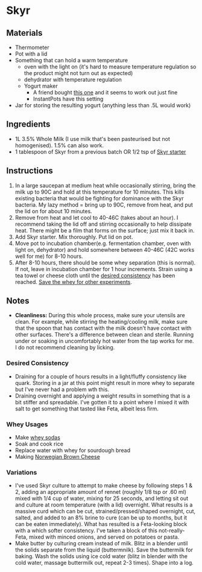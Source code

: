 # Skyr

## Materials

* Thermometer
* Pot with a lid
* Something that can hold a warm temperature
  * oven with the light on (it's hard to measure temperature regulation so the product might not turn out as expected)
  * dehydrator with temperature regulation
  * Yogurt maker
    * A friend bought [this one](https://www.amazon.de/dp/B06Y5XH57F) and it seems to work out just fine
    * InstantPots have this setting
* Jar for storing the resulting yogurt (anything less than .5L would work)

## Ingredients

* 1L 3.5% Whole Milk (I use milk that's been pasteurised but not homogenised). 1.5% can also work.
* 1 tablespoon of Skyr from a previous batch OR 1/2 tsp of [Skyr starter](https://startercultures.eu/product/dairy/yoghurt/yogurt-starters/skyr/)



## Instructions

1. In a large saucepan at medium heat while occasionally stirring, bring the milk up to 90C and hold at this temperature for 10 minutes. This kills existing bacteria that would be fighting for dominance with the Skyr bacteria. My lazy method = bring up to 90C, remove from heat, and put the lid on for about 10 minutes.
2. Remove from heat and let cool to 40-46C (takes about an hour). I recommend taking the lid off and stirring occasionally to help dissipate heat. There might be a film that forms on the surface; just mix it back in. 
3. Add Skyr starter. Mix thoroughly. Put lid on pot.
4. Move pot to incubation chamber(e.g. fermentation chamber, oven with light on, dehydrator) and hold somewhere between 40-46C (42C works well for me) for 8-10 hours.
5. After 8-10 hours, there should be some whey separation (this is normal). If not, leave in incubation chamber for 1 hour increments. Strain using a tea towel or cheese cloth until the [desired consistency](#desired-consistency) has been reached. [Save the whey for other experiments](#whey-usages).



## Notes

* **Cleanliness:** During this whole process, make sure your utensils are clean. For example, while stirring the heating/cooling milk, make sure that the spoon that has contact with the milk doesn't have contact with other surfaces. There's a difference between clean and sterile. Running under or soaking in uncomfortably hot water from the tap works for me. I do not recommend cleaning by licking.

### Desired Consistency

* Draining for a couple of hours results in a light/fluffy consistency like quark. Storing in a jar at this point might result in more whey to separate but I've never had a problem wth this.
* Draining overnight and applying a weight results in something that is a bit stiffer and spreadable. I've gotten it to a point where I mixed it with salt to get something that tasted like Feta, albeit less firm.

### Whey Usages

* Make [whey sodas](https://nourishedkitchen.com/fermented-probiotic-lemonade-soda/)
* Soak and cook rice
* Replace water with whey for sourdough bread
* Making [Norwegian Brown Cheese](https://en.wikipedia.org/wiki/Brunost)

### Variations

* I've used Skyr culture to attempt to make cheese by following steps 1 & 2, adding an appropriate amount of rennet (roughly 1/8 tsp or .60 ml) mixed with 1/4 cup of water, mixing for 25 seconds, and letting sit out and culture at room temperature (with a lid) overnight. What results is a massive curd which can be cut, strained/pressed/shaped overnight, cut, salted, and added to an 8% brine to cure (can be up to months, but it can be eaten immediately). What has resulted is a Feta-looking block with a which softer consistency. I've taken a block of this not-really-Feta, mixed with minced onions, and served on potatoes or pasta.
* Make butter by culturing cream instead of milk. Blitz in a blender until the solids separate from the liquid (buttermnilk). Save the buttermilk for baking. Wash the solids using ice cold water (blitz in blender with the cold water, massage buttermilk out, repeat 2-3 times). Shape into a log.
